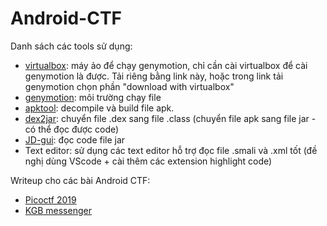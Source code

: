 # Android-CTF

Danh sách các tools sử dụng:
- [virtualbox](https://www.virtualbox.org/wiki/Downloads): máy ảo để chạy genymotion, chỉ cần cài virtualbox để cài genymotion là được. Tải riêng bằng link này, hoặc trong link tải genymotion chọn phần "download with virtualbox"
- [genymotion](https://www.genymotion.com/download/): môi trường chạy file
- [apktool](https://ibotpeaches.github.io/Apktool/install/): decompile và build file apk.
- [dex2jar](https://github.com/pxb1988/dex2jar): chuyển file .dex sang file .class (chuyển file apk sang file jar - có thể đọc được code)
- [JD-gui](http://java-decompiler.github.io/): đọc code file jar
- Text editor: sử dụng các text editor hỗ trợ đọc file .smali và .xml tốt (đề nghị dùng VScode + cài thêm các extension highlight code)

Writeup cho các bài Android CTF:
- [Picoctf 2019](https://github.com/MinhNhatTran/Android-CTF/blob/master/KGB%20messenger/writeup.md)
- [KGB messenger]()
